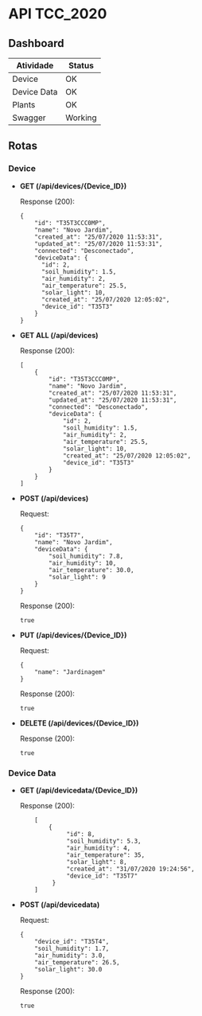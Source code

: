 # API TCC_2020

## Dashboard

| Atividade | Status |
| - | - |
| Device | OK |
| Device Data | OK |
| Plants | OK |
| Swagger | Working |

## Rotas

### Device

- **GET (/api/devices/{Device_ID})**

	Response (200):
	```
	{
	    "id": "T35T3CCC0MP",
	    "name": "Novo Jardim",
	    "created_at": "25/07/2020 11:53:31",
	    "updated_at": "25/07/2020 11:53:31",
	    "connected": "Desconectado",
	    "deviceData": {
	      "id": 2,
	      "soil_humidity": 1.5,
	      "air_humidity": 2,
	      "air_temperature": 25.5,
	      "solar_light": 10,
	      "created_at": "25/07/2020 12:05:02",
	      "device_id": "T35T3"
	    }
	}
	```
	
- **GET ALL (/api/devices)**

	Response (200):
	```
	[
	    {
            "id": "T35T3CCC0MP",
	        "name": "Novo Jardim",
	        "created_at": "25/07/2020 11:53:31",
	        "updated_at": "25/07/2020 11:53:31",
	        "connected": "Desconectado",
	        "deviceData": {
	            "id": 2,
	            "soil_humidity": 1.5,
	            "air_humidity": 2,
	            "air_temperature": 25.5,
	            "solar_light": 10,
	            "created_at": "25/07/2020 12:05:02",
	            "device_id": "T35T3"
	        }
	    }
	]
	```
	  
- **POST (/api/devices)**

  	Request:
  	```
	{
	    "id": "T35T7",
	    "name": "Novo Jardim",
	    "deviceData": {
	        "soil_humidity": 7.8,
	        "air_humidity": 10,
	        "air_temperature": 30.0,
	        "solar_light": 9
	    }
	}
	```
	
	Response (200):
	```
	true
	```
  	
- **PUT (/api/devices/{Device_ID})**

	Request:
	```
	{
	    "name": "Jardinagem"
	}
	```
	
	Response (200):
	```
	true
	```
	
- **DELETE (/api/devices/{Device_ID})**

	Response (200):
	```
	true
	```

### Device Data

- **GET (/api/devicedata/{Device_ID})**

	Response (200):
	```
	    [
            {
                 "id": 8,
                 "soil_humidity": 5.3,
                 "air_humidity": 4,
                 "air_temperature": 35,
                 "solar_light": 8,
                 "created_at": "31/07/2020 19:24:56",
                 "device_id": "T35T7"
             }
        ]
	```
	
- **POST (/api/devicedata)**

	Request:
	```
	{
	    "device_id": "T35T4",
	    "soil_humidity": 1.7,
	    "air_humidity": 3.0,
	    "air_temperature": 26.5,
	    "solar_light": 30.0
	}
	```
	
	Response (200):
	```
	true
	```
